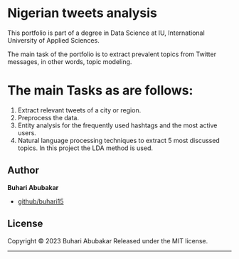 # Nigerian tweets analysis

This portfolio is part of a degree in Data Science at IU, International University of Applied Sciences.

The main task of the portfolio is to extract prevalent topics from Twitter messages, in other words, topic modeling.

# The main Tasks as are follows:

1.  Extract relevant tweets of a city or region.
2.  Preprocess the data.
3.  Entity analysis for the frequently used hashtags and the most active users.
4.  Natural language processing techniques to extract 5 most discussed topics. In this project the LDA method is used. 


## Author

**Buhari Abubakar**

+ [github/buhari15](https://github.com/buhari15)

## License

Copyright © 2023 Buhari Abubakar
Released under the MIT license.

***
